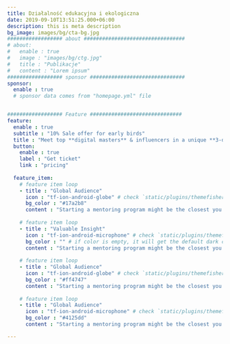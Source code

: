 ```yaml
---
title: Działalność edukacyjna i ekologiczna
date: 2019-09-10T13:51:25.000+06:00
description: this is meta description
bg_image: images/bg/cta-bg.jpg
################## about #################################
# about:
#   enable : true
#   image : "images/bg/ctg.jpg"
#   title : "Publikacje"
#   content : "Lorem ipsum"
################## sponsor ###############################
sponsor:
  enable : true
  # sponsor data comes from "homepage.yml" file


################## Feature ##############################
feature:
  enable : true
  subtitle : "10% Sale offer for early birds"
  title : "Meet top **digital masters** & influencers in a unique **3-days** experience."
  button:
    enable : true
    label : "Get ticket"
    link : "pricing"
  
  feature_item:
    # feature item loop
    - title : "Global Audience"
      icon : "tf-ion-android-globe" # check `static/plugins/themefisher-font/demo.html` for more icon
      bg_color : "#17a2b8"
      content : "Starting a mentoring program might be the closest you'll ever get."
      
    # feature item loop
    - title : "Valuable Insight"
      icon : "tf-ion-android-microphone" # check `static/plugins/themefisher-font/demo.html` for more icon
      bg_color : "" # if color is empty, it will get the default dark color
      content : "Starting a mentoring program might be the closest you'll ever get."
      
    # feature item loop
    - title : "Global Audience"
      icon : "tf-ion-android-globe" # check `static/plugins/themefisher-font/demo.html` for more icon
      bg_color : "#ff4747"
      content : "Starting a mentoring program might be the closest you'll ever get."
      
    # feature item loop
    - title : "Global Audience"
      icon : "tf-ion-android-microphone" # check `static/plugins/themefisher-font/demo.html` for more icon
      bg_color : "#4125dd"
      content : "Starting a mentoring program might be the closest you'll ever get."

---
```

